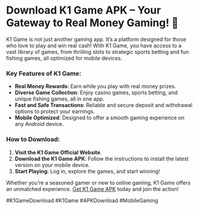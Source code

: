# Download K1 Game APK – Your Gateway to Real Money Gaming! 🎉

K1 Game is not just another gaming app. It’s a platform designed for those who love to play and win real cash! With K1 Game, you have access to a vast library of games, from thrilling slots to strategic sports betting and fun fishing games, all optimized for mobile devices.

### Key Features of K1 Game:
- **Real Money Rewards**: Earn while you play with real money prizes.
- **Diverse Game Collection**: Enjoy casino games, sports betting, and unique fishing games, all in one app.
- **Fast and Safe Transactions**: Reliable and secure deposit and withdrawal options to protect your earnings.
- **Mobile Optimized**: Designed to offer a smooth gaming experience on any Android device.

### How to Download:
1. **Visit the K1 Game Official Website**.
2. **Download the K1 Game APK**: Follow the instructions to install the latest version on your mobile device.
3. **Start Playing**: Log in, explore the games, and start winning!

Whether you’re a seasoned gamer or new to online gaming, K1 Game offers an unmatched experience. [Get K1 Game APK](https://k1gamedownload.co/) today and join the action!

#K1GameDownload #K1Game #APKDownload #MobileGaming
